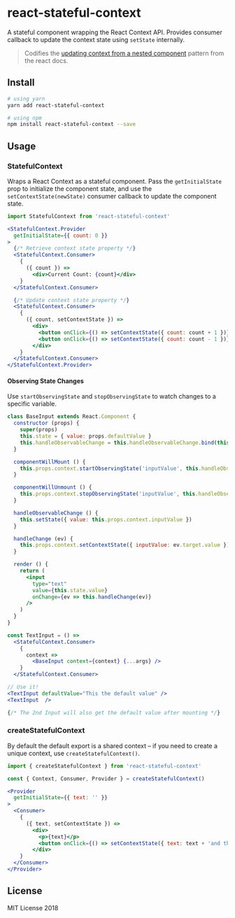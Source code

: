 # react-stateful-context

A stateful component wrapping the React Context API. Provides consumer callback to update the context state using `setState` internally.

> Codifies the [updating context from a nested component](https://reactjs.org/docs/context.html#updating-context-from-a-nested-component) pattern from the react docs.

## Install

```bash
# using yarn
yarn add react-stateful-context

# using npm
npm install react-stateful-context --save
```

## Usage

### StatefulContext

Wraps a React Context as a stateful component. Pass the `getInitialState` prop to initialize the component state, and use the `setContextState(newState)` consumer callback to update the component state.

```jsx
import StatefulContext from 'react-stateful-context'

<StatefulContext.Provider
  getInitialState={{ count: 0 }}
>
  {/* Retrieve context state property */}
  <StatefulContext.Consumer>
    {
      ({ count }) =>
        <div>Current Count: {count}</div>
    }
  </StatefulContext.Consumer>

  {/* Update context state property */}
  <StatefulContext.Consumer>
    {
      ({ count, setContextState }) =>
        <div>
          <button onClick={() => setContextState({ count: count + 1 })}>Add 1</button>
          <button onClick={() => setContextState({ count: count - 1 })}>Subtract 1</button>
        </div>
    }
  </StatefulContext.Consumer>
</StatefulContext.Provider>
```

#### Observing State Changes

Use `startObservingState` and `stopObservingState` to watch changes to a specific variable.


```jsx
class BaseInput extends React.Component {
  constructor (props) {
    super(props)
    this.state = { value: props.defaultValue }
    this.handleObservableChange = this.handleObservableChange.bind(this)
  }

  componentWillMount () {
    this.props.context.startObservingState('inputValue', this.handleObservableChange)
  }

  componentWillUnmount () {
    this.props.context.stopObservingState('inputValue', this.handleObservableChange)
  }

  handleObservableChange () {
    this.setState({ value: this.props.context.inputValue })
  }

  handleChange (ev) {
    this.props.context.setContextState({ inputValue: ev.target.value })
  }

  render () {
    return (
      <input
        type="text"
        value={this.state.value}
        onChange={ev => this.handleChange(ev)}
      />
    )
  }
}

const TextInput = () =>
  <StatefulContext.Consumer>
    {
      context =>
        <BaseInput context={context} {...args} />
    }
  </StatefulContext.Consumer>

// Use it!
<TextInput defaultValue="This the default value" />
<TextInput  />

{/* The 2nd Input will also get the default value after mounting */}

```


### createStatefulContext

By default the default export is a shared context – if you need to create a unique context, use `createStatefulContext()`.

```jsx
import { createStatefulContext } from 'react-stateful-context'

const { Context, Consumer, Provider } = createStatefulContext()

<Provider
  getInitialState={{ text: '' }}
>
  <Consumer>
    {
      ({ text, setContextState }) =>
        <div>
          <p>{text}</p>
          <button onClick={() => setContextState({ text: text + 'and then. ' })}>Make it longer</button>
        </div>
    }
  </Consumer>
</Provider>
```

## License

MIT License 2018
